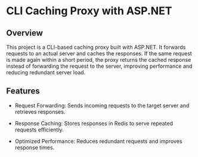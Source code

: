 # CLI Caching Proxy with ASP.NET

## Overview

This project is a CLI-based caching proxy built with ASP.NET. It forwards requests to an actual server and caches the responses. If the same request is made again within a short period, the proxy returns the cached response instead of forwarding the request to the server, improving performance and reducing redundant server load.

## Features

- Request Forwarding: Sends incoming requests to the target server and retrieves responses.

- Response Caching: Stores responses in Redis to serve repeated requests efficiently.

- Optimized Performance: Reduces redundant requests and improves response times.
